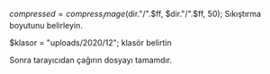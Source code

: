 $compressed = compress_image($dir."/".$ff, $dir."/".$ff, 50); Sıkıştırma boyutunu belirleyin.

$klasor = "uploads/2020/12"; klasör belirtin

Sonra tarayıcıdan çağırın dosyayı tamamdır.
